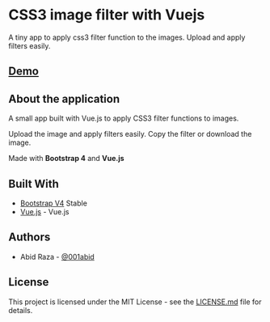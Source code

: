 # CSS3 image filter with Vuejs 

A tiny app to apply css3 filter function to the images. Upload and apply filters easily.

## [Demo](//coderomeos.org/utils/vuejs-css3-image-filter)

## About the application
A small app built with Vue.js to apply CSS3 filter functions to images.

Upload the image and apply filters easily. Copy the filter or download the image.

Made with **Bootstrap 4** and **Vue.js**

## Built With

* [Bootstrap V4](https://getbootstrap.com/docs/4.0/getting-started/introduction/) Stable
* [Vue.js](https://vuejs.org/) - Vue.js

## Authors

* Abid Raza - [@001abid](https://twitter.com/001abid)

## License

This project is licensed under the MIT License - see the [LICENSE.md](LICENSE.md) file for details.

